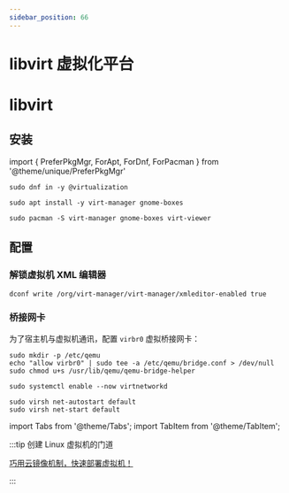 ```yaml
---
sidebar_position: 66
---
```


# libvirt 虚拟化平台

# libvirt

## 安装

import {
PreferPkgMgr,
ForApt,
ForDnf,
ForPacman
} from '@theme/unique/PreferPkgMgr'

 <PreferPkgMgr dnf apt pacman>
<ForDnf>

    sudo dnf in -y @virtualization

</ForDnf>
<ForApt>

    sudo apt install -y virt-manager gnome-boxes

</ForApt>
<ForPacman>

    sudo pacman -S virt-manager gnome-boxes virt-viewer

</ForPacman>
</PreferPkgMgr>

## 配置

### 解锁虚拟机 XML 编辑器

    dconf write /org/virt-manager/virt-manager/xmleditor-enabled true

### 桥接网卡

为了宿主机与虚拟机通讯，配置 `virbr0` 虚拟桥接网卡：

 <Tabs className="tabs--block" groupId="linux-distro">
<TabItem value="debian" label="Ubuntu / Debian">

```shell
sudo mkdir -p /etc/qemu
echo "allow virbr0" | sudo tee -a /etc/qemu/bridge.conf > /dev/null
sudo chmod u+s /usr/lib/qemu/qemu-bridge-helper
```

  </TabItem>
  <TabItem value="centos" label="Fedora">

    sudo systemctl enable --now virtnetworkd

  </TabItem>
  <TabItem value="arch" label="Arch Linux">

```shell
sudo virsh net-autostart default
sudo virsh net-start default
```

  </TabItem>
</Tabs>

import Tabs from '@theme/Tabs';
import TabItem from '@theme/TabItem';

:::tip 创建 Linux 虚拟机的门道

[巧用云镜像机制，快速部署虚拟机！](/docs/manual/linux/cloud-init)

:::
